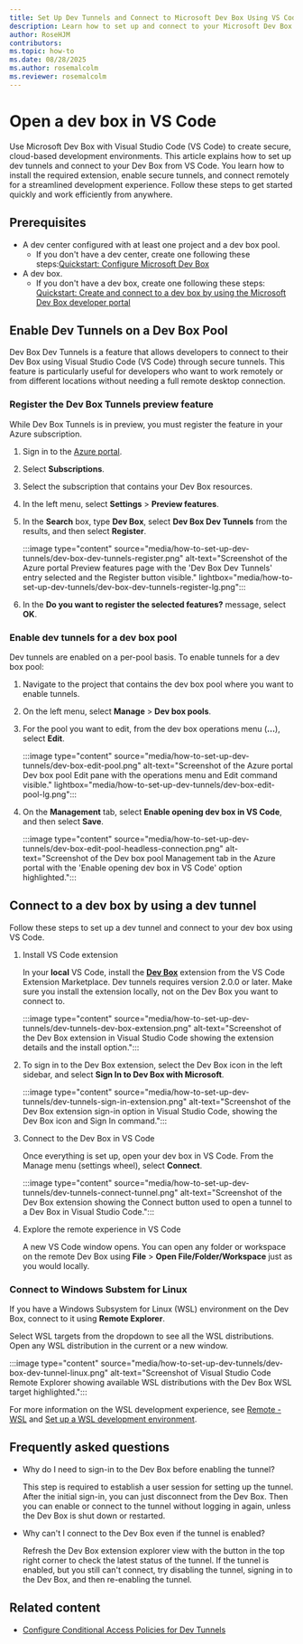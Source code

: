 ```yaml
---
title: Set Up Dev Tunnels and Connect to Microsoft Dev Box Using VS Code
description: Learn how to set up and connect to your Microsoft Dev Box using the Open in VS Code feature. Follow step-by-step instructions to enable tunnels for a pool, install the Dev Box extension, and connect remotely for development.
author: RoseHJM
contributors:
ms.topic: how-to
ms.date: 08/28/2025
ms.author: rosemalcolm
ms.reviewer: rosemalcolm
---
```


# Open a dev box in VS Code

Use Microsoft Dev Box with Visual Studio Code (VS Code) to create secure, cloud-based development environments. This article explains how to set up dev tunnels and connect to your Dev Box from VS Code. You learn how to install the required extension, enable secure tunnels, and connect remotely for a streamlined development experience. Follow these steps to get started quickly and work efficiently from anywhere.

## Prerequisites

- A dev center configured with at least one project and a dev box pool.
    - If you don't have a dev center, create one following these steps:[Quickstart: Configure Microsoft Dev Box](quickstart-configure-dev-box-service.md)
- A dev box.
    - If you don't have a dev box, create one following these steps: [Quickstart: Create and connect to a dev box by using the Microsoft Dev Box developer portal](quickstart-create-dev-box.md)

## Enable Dev Tunnels on a Dev Box Pool

Dev Box Dev Tunnels is a feature that allows developers to connect to their Dev Box using Visual Studio Code (VS Code) through secure tunnels. This feature is particularly useful for developers who want to work remotely or from different locations without needing a full remote desktop connection.

### Register the Dev Box Tunnels preview feature

While Dev Box Tunnels is in preview, you must register the feature in your Azure subscription.

1. Sign in to the [Azure portal](https://portal.azure.com).

1. Select **Subscriptions**.

1. Select the subscription that contains your Dev Box resources.

1. In the left menu, select **Settings** > **Preview features**.

1. In the **Search** box, type **Dev Box**, select **Dev Box Dev Tunnels** from the results, and then select **Register**.

   :::image type="content" source="media/how-to-set-up-dev-tunnels/dev-box-dev-tunnels-register.png" alt-text="Screenshot of the Azure portal Preview features page with the 'Dev Box Dev Tunnels' entry selected and the Register button visible." lightbox="media/how-to-set-up-dev-tunnels/dev-box-dev-tunnels-register-lg.png":::

1. In the **Do you want to register the selected features?** message, select **OK**.

### Enable dev tunnels for a dev box pool

Dev tunnels are enabled on a per-pool basis. To enable tunnels for a dev box pool:

1. Navigate to the project that contains the dev box pool where you want to enable tunnels.

1. On the left menu, select **Manage** > **Dev box pools**.
 
1. For the pool you want to edit, from the dev box operations menu (**...**), select **Edit**.

   :::image type="content" source="media/how-to-set-up-dev-tunnels/dev-box-edit-pool.png" alt-text="Screenshot of the Azure portal Dev box pool Edit pane with the operations menu and Edit command visible." lightbox="media/how-to-set-up-dev-tunnels/dev-box-edit-pool-lg.png":::

1. On the **Management** tab, select **Enable opening dev box in VS Code**, and then select **Save**.

   :::image type="content" source="media/how-to-set-up-dev-tunnels/dev-box-edit-pool-headless-connection.png" alt-text="Screenshot of the Dev box pool Management tab in the Azure portal with the 'Enable opening dev box in VS Code' option highlighted.":::

## Connect to a dev box by using a dev tunnel

Follow these steps to set up a dev tunnel and connect to your dev box using VS Code.

1. Install VS Code extension

   In your **local** VS Code, install the [**Dev Box**](https://marketplace.visualstudio.com/items?itemName=DevCenter.ms-devbox) extension from the VS Code Extension Marketplace. Dev tunnels requires version 2.0.0 or later. Make sure you install the extension locally, not on the Dev Box you want to connect to.

   :::image type="content" source="media/how-to-set-up-dev-tunnels/dev-tunnels-dev-box-extension.png" alt-text="Screenshot of the Dev Box extension in Visual Studio Code showing the extension details and the install option.":::

1. To sign in to the Dev Box extension, select the Dev Box icon in the left sidebar, and select **Sign In to Dev Box with Microsoft**.

   :::image type="content" source="media/how-to-set-up-dev-tunnels/dev-tunnels-sign-in-extension.png" alt-text="Screenshot of the Dev Box extension sign-in option in Visual Studio Code, showing the Dev Box icon and Sign In command.":::

1. Connect to the Dev Box in VS Code

   Once everything is set up, open your dev box in VS Code. From the Manage menu (settings wheel), select **Connect**.

   :::image type="content" source="media/how-to-set-up-dev-tunnels/dev-tunnels-connect-tunnel.png" alt-text="Screenshot of the Dev Box extension showing the Connect button used to open a tunnel to a Dev Box in Visual Studio Code.":::

1. Explore the remote experience in VS Code

   A new VS Code window opens. You can open any folder or workspace on the remote Dev Box using **File** > **Open File/Folder/Workspace** just as you would locally.

### Connect to Windows Substem for Linux

If you have a Windows Subsystem for Linux (WSL) environment on the Dev Box, connect to it using **Remote Explorer**.
   
Select WSL targets from the dropdown to see all the WSL distributions. Open any WSL distribution in the current or a new window.

:::image type="content" source="media/how-to-set-up-dev-tunnels/dev-box-dev-tunnel-linux.png" alt-text="Screenshot of Visual Studio Code Remote Explorer showing available WSL distributions with the Dev Box WSL target highlighted.":::


For more information on the WSL development experience, see [Remote - WSL](https://code.visualstudio.com/docs/remote/wsl) and [Set up a WSL development environment](/windows/wsl/setup/environment).

## Frequently asked questions

- Why do I need to sign-in to the Dev Box before enabling the tunnel?

    This step is required to establish a user session for setting up the tunnel. After the initial sign-in, you can just disconnect from the Dev Box. Then you can enable or connect to the tunnel without logging in again, unless the Dev Box is shut down or restarted.

- Why can't I connect to the Dev Box even if the tunnel is enabled?

    Refresh the Dev Box extension explorer view with the button in the top right corner to check the latest status of the tunnel. If the tunnel is enabled, but you still can't connect, try disabling the tunnel, signing in to the Dev Box, and then re-enabling the tunnel.

## Related content

- [Configure Conditional Access Policies for Dev Tunnels](how-to-conditional-access-dev-tunnels-service.md)
